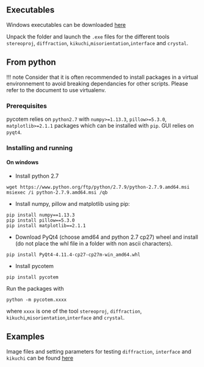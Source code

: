 ## Executables

Windows executables can be downloaded [here](http://mompiou.free.fr/pycotem-win.zip)

Unpack the folder and launch the ```.exe``` files for the different tools ```stereoproj```, ```diffraction```, ```kikuchi```,```misorientation```,```interface``` and ```crystal```.

## From python

!!! note
	Consider that it is often recommended to install packages in a virtual environnement to avoid breaking dependancies for other scripts. Please refer to the document to use virtualenv.
	
### Prerequisites

pycotem relies on ```python2.7``` with ```numpy>=1.13.3```, ```pillow>=5.3.0```, ```matplotlib>=2.1.1``` packages which can be installed with ```pip```. GUI relies on ```pyqt4```.

### Installing and running

#### On windows 

-  Install python 2.7

```
wget https://www.python.org/ftp/python/2.7.9/python-2.7.9.amd64.msi
msiexec /i python-2.7.9.amd64.msi /qb

```
	
- Install numpy, pillow and matplotlib using pip:

```
pip install numpy==1.13.3
pip install pillow==5.3.0
pip install matplotlib==2.1.1

```

- Download PyQt4 (choose amd64 and python 2.7 cp27) wheel and install (do not place the whl file in a folder with non ascii characters).

```
pip install PyQt4-4.11.4-cp27-cp27m-win_amd64.whl
```

- Install pycotem

```
pip install pycotem
```

Run the packages with
```
python -m pycotem.xxxx
``` 
where ```xxxx``` is one of the tool ```stereoproj```, ```diffraction```, ```kikuchi```,```misorientation```,```interface``` and ```crystal```.

## Examples

Image files and setting parameters for testing ```diffraction```, ```interface``` and ```kikuchi``` can be found [here](https://github.com/mompiou/pycotem/tree/master/test)

